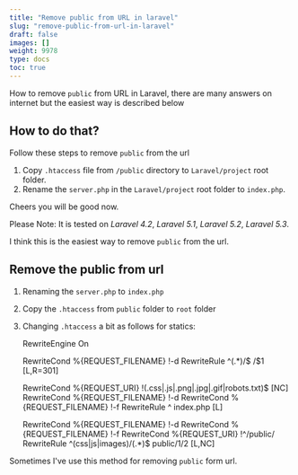 ```yaml
---
title: "Remove public from URL in laravel"
slug: "remove-public-from-url-in-laravel"
draft: false
images: []
weight: 9978
type: docs
toc: true
---
```


How to remove `public` from URL in Laravel, there are many answers on internet but the easiest way is described below

## How to do that?
Follow these steps to remove `public` from the url

 1. Copy `.htaccess` file from `/public` directory to `Laravel/project` root folder.
 2. Rename the `server.php` in the `Laravel/project` root folder to `index.php`.

Cheers you will be good now.

Please Note: It is tested on *Laravel 4.2*, *Laravel 5.1*, *Laravel 5.2*, *Laravel 5.3*.

I think this is the easiest way to remove `public` from the url.

## Remove the public from url
 1. Renaming the `server.php` to `index.php`
 2. Copy the `.htaccess` from `public` folder to `root` folder
 3. Changing `.htaccess` a bit as follows for statics:


    RewriteEngine On
    
    RewriteCond %{REQUEST_FILENAME} !-d
    RewriteRule ^(.*)/$ /$1 [L,R=301]
    
    RewriteCond %{REQUEST_URI} !(\.css|\.js|\.png|\.jpg|\.gif|robots\.txt)$ [NC]
    RewriteCond %{REQUEST_FILENAME} !-d
    RewriteCond %{REQUEST_FILENAME} !-f
    RewriteRule ^ index.php [L]
    
    RewriteCond %{REQUEST_FILENAME} !-d
    RewriteCond %{REQUEST_FILENAME} !-f
    RewriteCond %{REQUEST_URI} !^/public/
    RewriteRule ^(css|js|images)/(.*)$ public/$1/$2 [L,NC]


Sometimes I've use this method for removing `public` form url.



